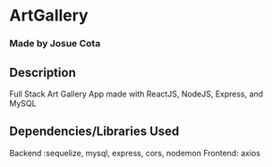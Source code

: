 # ArtGallery
### Made by Josue Cota 

## Description
Full Stack Art Gallery App made with ReactJS, NodeJS, Express, and MySQL

## Dependencies/Libraries Used
Backend :sequelize, mysql, express, cors, nodemon
Frontend: axios
